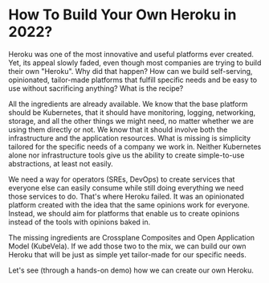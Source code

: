 # How To Build Your Own Heroku in 2022?

Heroku was one of the most innovative and useful platforms ever created. Yet, its appeal slowly faded, even though most companies are trying to build their own "Heroku". Why did that happen? How can we build self-serving, opinionated, tailor-made platforms that fulfill specific needs and be easy to use without sacrificing anything? What is the recipe?

All the ingredients are already available. We know that the base platform should be Kubernetes, that it should have monitoring, logging, networking, storage, and all the other things we might need, no matter whether we are using them directly or not. We know that it should involve both the infrastructure and the application resources. What is missing is simplicity tailored for the specific needs of a company we work in. Neither Kubernetes alone nor infrastructure tools give us the ability to create simple-to-use abstractions, at least not easily.

We need a way for operators (SREs, DevOps) to create services that everyone else can easily consume while still doing everything we need those services to do. That's where Heroku failed. It was an opinionated platform created with the idea that the same opinions work for everyone. Instead, we should aim for platforms that enable us to create opinions instead of the tools with opinions baked in.

The missing ingredients are Crossplane Composites and Open Application Model (KubeVela). If we add those two to the mix, we can build our own Heroku that will be just as simple yet tailor-made for our specific needs.

Let's see (through a hands-on demo) how we can create our own Heroku.
